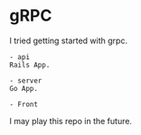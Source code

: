 # gRPC

I tried getting started with grpc.

```
- api
Rails App.

- server
Go App.

- Front
```

I may play this repo in the future.
